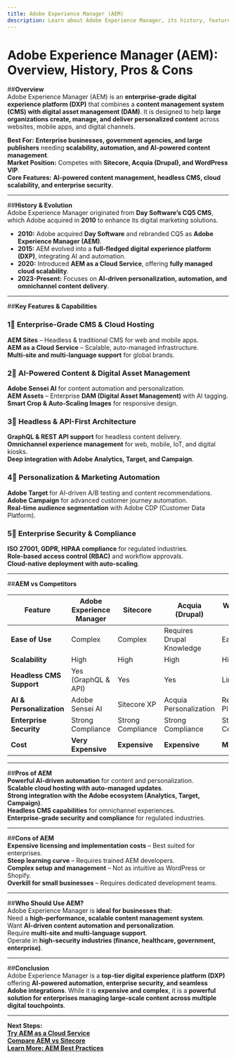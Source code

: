 ```yaml
---
title: Adobe Experience Manager (AEM)  
description: Learn about Adobe Experience Manager, its history, features, and how it compares to other CMS and DXP platforms.  
---
```


# **Adobe Experience Manager (AEM): Overview, History, Pros & Cons**  

##**Overview**  
Adobe Experience Manager (AEM) is an **enterprise-grade digital experience platform (DXP)** that combines a **content management system (CMS) with digital asset management (DAM)**. It is designed to help **large organizations create, manage, and deliver personalized content** across websites, mobile apps, and digital channels.  

 **Best For:** **Enterprise businesses, government agencies, and large publishers** needing **scalability, automation, and AI-powered content management**.  
 **Market Position:** Competes with **Sitecore, Acquia (Drupal), and WordPress VIP**.  
 **Core Features:** **AI-powered content management, headless CMS, cloud scalability, and enterprise security**.  

---

##**History & Evolution**  
Adobe Experience Manager originated from **Day Software’s CQ5 CMS**, which Adobe acquired in **2010** to enhance its digital marketing solutions.  

- **2010:** Adobe acquired **Day Software** and rebranded CQ5 as **Adobe Experience Manager (AEM)**.  
- **2015:** AEM evolved into a **full-fledged digital experience platform (DXP)**, integrating AI and automation.  
- **2020:** Introduced **AEM as a Cloud Service**, offering **fully managed cloud scalability**.  
- **2023-Present:** Focuses on **AI-driven personalization, automation, and omnichannel content delivery**.  

---

##**Key Features & Capabilities**  

### **1⃣ Enterprise-Grade CMS & Cloud Hosting**  
 **AEM Sites** – Headless & traditional CMS for web and mobile apps.  
 **AEM as a Cloud Service** – Scalable, auto-managed infrastructure.  
 **Multi-site and multi-language support** for global brands.  

### **2⃣ AI-Powered Content & Digital Asset Management**  
 **Adobe Sensei AI** for content automation and personalization.  
 **AEM Assets** – Enterprise **DAM (Digital Asset Management)** with AI tagging.  
 **Smart Crop & Auto-Scaling Images** for responsive design.  

### **3⃣ Headless & API-First Architecture**  
 **GraphQL & REST API support** for headless content delivery.  
 **Omnichannel experience management** for web, mobile, IoT, and digital kiosks.  
 **Deep integration with Adobe Analytics, Target, and Campaign**.  

### **4⃣ Personalization & Marketing Automation**  
 **Adobe Target** for AI-driven A/B testing and content recommendations.  
 **Adobe Campaign** for advanced customer journey automation.  
 **Real-time audience segmentation** with Adobe CDP (Customer Data Platform).  

### **5⃣ Enterprise Security & Compliance**  
 **ISO 27001, GDPR, HIPAA compliance** for regulated industries.  
 **Role-based access control (RBAC)** and workflow approvals.  
 **Cloud-native deployment with auto-scaling**.  

---

##**AEM vs Competitors**  

| Feature                  | Adobe Experience Manager | Sitecore | Acquia (Drupal) | WordPress VIP |
|--------------------------|------------------------|----------|----------------|---------------|
| **Ease of Use**          |  Complex |  Complex |  Requires Drupal Knowledge |  Easy |
| **Scalability**          |  High |  High |  High |  High |
| **Headless CMS Support** |  Yes (GraphQL & API) |  Yes |  Yes |  Limited |
| **AI & Personalization** |  Adobe Sensei AI |  Sitecore XP |  Acquia Personalization |  Requires Plugins |
| **Enterprise Security**  |  Strong Compliance |  Strong Compliance |  Strong Compliance |  Strong Compliance |
| **Cost**                 | **Very Expensive** | **Expensive** | **Expensive** | **Moderate** |

---

##**Pros of AEM**  
 **Powerful AI-driven automation** for content and personalization.  
 **Scalable cloud hosting with auto-managed updates**.  
 **Strong integration with the Adobe ecosystem (Analytics, Target, Campaign)**.  
 **Headless CMS capabilities** for omnichannel experiences.  
 **Enterprise-grade security and compliance** for regulated industries.  

---

##**Cons of AEM**  
 **Expensive licensing and implementation costs** – Best suited for enterprises.  
 **Steep learning curve** – Requires trained AEM developers.  
 **Complex setup and management** – Not as intuitive as WordPress or Shopify.  
 **Overkill for small businesses** – Requires dedicated development teams.  

---

##**Who Should Use AEM?**  
Adobe Experience Manager is **ideal for businesses that:**  
 Need a **high-performance, scalable content management system**.  
 Want **AI-driven content automation and personalization**.  
 Require **multi-site and multi-language support**.  
 Operate in **high-security industries (finance, healthcare, government, enterprise)**.  

---

##**Conclusion**  
Adobe Experience Manager is a **top-tier digital experience platform (DXP)** offering **AI-powered automation, enterprise security, and seamless Adobe integrations**. While it is **expensive and complex**, it is a **powerful solution for enterprises managing large-scale content across multiple digital touchpoints**.  

---

 **Next Steps:**  
 **[Try AEM as a Cloud Service](https://business.adobe.com/products/experience-manager/adobe-experience-manager.html)**  
 **[Compare AEM vs Sitecore](#)**  
 **[Learn More: AEM Best Practices](#)**  
